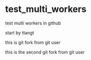 # test_multi_workers
test multi workers in github

start by ttangt

this is git fork from git user

this is the second git fork from git user
